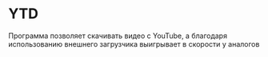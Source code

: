 # YTD
Программа позволяет скачивать видео с YouTube, а благодаря использованию внешнего загрузчика выигрывает в скорости у аналогов
